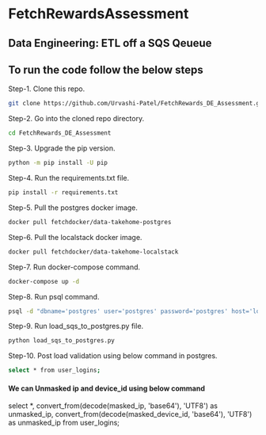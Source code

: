 # FetchRewardsAssessment #
## Data Engineering: ETL off a SQS Qeueue ##
## To run the code follow the below steps
Step-1. Clone this repo.
```bash
git clone https://github.com/Urvashi-Patel/FetchRewards_DE_Assessment.git
```

Step-2. Go into the cloned repo directory.
```bash
cd FetchRewards_DE_Assessment
```

Step-3. Upgrade the pip version.
```bash
python -m pip install -U pip
```

Step-4. Run the requirements.txt file.
```bash
pip install -r requirements.txt
```

Step-5. Pull the postgres docker image.
```bash
docker pull fetchdocker/data-takehome-postgres
```

Step-6. Pull the localstack docker image.
```bash
docker pull fetchdocker/data-takehome-localstack
```

Step-7. Run docker-compose command.
```bash
docker-compose up -d
```

Step-8. Run psql command.
```bash
psql -d "dbname='postgres' user='postgres' password='postgres' host='localhost'" -f table_ddl.sql
```

Step-9. Run load_sqs_to_postgres.py file.
```bash
python load_sqs_to_postgres.py
```

Step-10. Post load validation using below command in postgres.
```bash
select * from user_logins;
```

#### We can Unmasked ip and device_id using below command #####
select *, convert_from(decode(masked_ip, 'base64'), 'UTF8') as unmasked_ip,  convert_from(decode(masked_device_id, 'base64'), 'UTF8') as unmasked_ip from user_logins;
